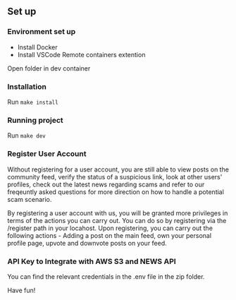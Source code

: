## Set up
### Environment set up
- Install Docker
- Install VSCode Remote containers extention

Open folder in dev container

### Installation

Run `make install`

### Running project

Run `make dev`

### Register User Account

Without registering for a user account, you are still able to view posts on the community feed, verify the status of a suspicious link, look at other users' profiles, check out the latest news regarding scams and refer to our freqeuntly asked questions for more direction on how to handle a potential scam scenario.

By registering a user account with us, you will be granted more privileges in terms of the actions you can carry out.
You can do so by registering via the /register path in your locahost. Upon registering, you can carry out the following actions - Adding a post on the main feed, own your personal profile page, upvote and downvote posts on your feed.

### API Key to Integrate with AWS S3 and NEWS API
You can find the relevant credentials in the .env file in the zip folder.

Have fun!

